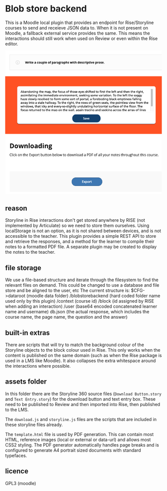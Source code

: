 # Blob store backend

This is a Moodle local plugin that provides an endpoint for Rise/Storyline courses to send and receieve JSON data to. When it is not present on Moodle, a fallback external service provides the same. This means the interactions should still work when used on Review or even within the Rise editor.

![screenshot](assets/screenshot.png)

## reason

  Storyline in Rise interactions don't get stored anywhere by RISE (not implemented by Articulate) so we need to store them ourselves.
  Using localStorage is not an option, as it is not shared between devices, and is not accessible to the teacher.
  This plugin provides a simple REST API to store and retrieve the responses, and a method for the learner to compile their notes to a formatted PDF file.
  A separate plugin may be created to display the notes to the teacher.

## file storage

  We use a file-based structure and iterate through the filesystem to find the relevant files on demand.
  This could be changed to use a database and file store and be aligned to the user, etc
  The current structure is:
  $CFG->dataroot (moodle data folder)
    /blobstorebackend (hard coded folder name used only by this plugin)
      /context (course id)
        /block (id assigned by RISE when adding an interaction)
          /user (base64 encoded concatenated learner name and username)
            db.json (the actual response, which includes the course name, the page name, the question and the answer)

## built-in extras

There are scripts that will try to match the background colour of the Storyline objects to the block colour used in Rise. This only works when the content is published on the same domain (such as when the Rise package is used in a LMS like Moodle). It also collapses the extra whitespace around the interactions where possible.

## assets folder

In this folder there are the Storyline 360 source files (`Download Button.story` and `Text Entry.story`) for the download button and text entry box. These need to be published to Review and then imported into Rise, then published to the LMS.

The `download.js` and `storyline.js` files are the scripts that are included in these storyline files already.

The `template.html` file is used by PDF generation. This can contain most HTML, reference images (local or external or data-url) and allows most CSS2 styling. The PDF generator automatically handles page breaks and is configured to generate A4 portrait sized documents with standard typefaces.

## licence

GPL3 (moodle)